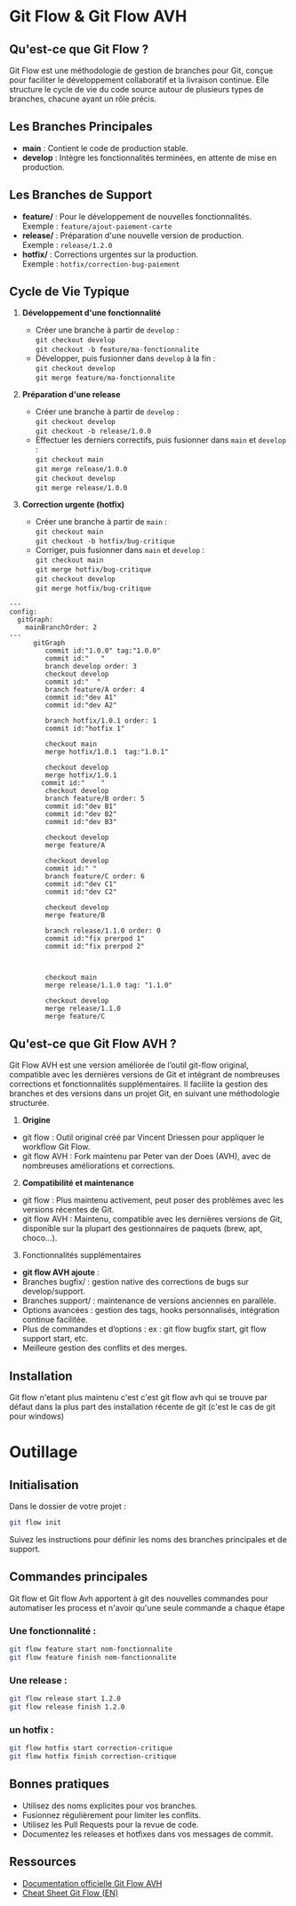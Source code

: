 # Git Flow & Git Flow AVH 

## Qu'est-ce que Git Flow ?

Git Flow est une méthodologie de gestion de branches pour Git, conçue pour faciliter le développement collaboratif et la livraison continue. Elle structure le cycle de vie du code source autour de plusieurs types de branches, chacune ayant un rôle précis.

## Les Branches Principales

- **main** : Contient le code de production stable.
- **develop** : Intègre les fonctionnalités terminées, en attente de mise en production.

## Les Branches de Support

- **feature/** : Pour le développement de nouvelles fonctionnalités.  
  Exemple : `feature/ajout-paiement-carte`
- **release/** : Préparation d'une nouvelle version de production.  
  Exemple : `release/1.2.0`
- **hotfix/** : Corrections urgentes sur la production.  
  Exemple : `hotfix/correction-bug-paiement`

## Cycle de Vie Typique

1. **Développement d'une fonctionnalité**
   - Créer une branche à partir de `develop` :  
     `git checkout develop`  
     `git checkout -b feature/ma-fonctionnalite`
   - Développer, puis fusionner dans `develop` à la fin :  
     `git checkout develop`  
     `git merge feature/ma-fonctionnalite`

2. **Préparation d'une release**
   - Créer une branche à partir de `develop` :  
     `git checkout develop`  
     `git checkout -b release/1.0.0`
   - Effectuer les derniers correctifs, puis fusionner dans `main` et `develop` :  
     `git checkout main`  
     `git merge release/1.0.0`  
     `git checkout develop`  
     `git merge release/1.0.0`

3. **Correction urgente (hotfix)**
   - Créer une branche à partir de `main` :  
     `git checkout main`  
     `git checkout -b hotfix/bug-critique`
   - Corriger, puis fusionner dans `main` et `develop` :  
     `git checkout main`  
     `git merge hotfix/bug-critique`  
     `git checkout develop`  
     `git merge hotfix/bug-critique`

```mermaid
---
config:
  gitGraph:
    mainBranchOrder: 2
---
      gitGraph
         commit id:"1.0.0" tag:"1.0.0"
         commit id:"   "
         branch develop order: 3
         checkout develop
         commit id:"  "
         branch feature/A order: 4
         commit id:"dev A1"
         commit id:"dev A2"
         
         branch hotfix/1.0.1 order: 1
         commit id:"hotfix 1"

         checkout main
         merge hotfix/1.0.1  tag:"1.0.1"
         
         checkout develop
         merge hotfix/1.0.1 
        commit id:"    "
         checkout develop
         branch feature/B order: 5
         commit id:"dev B1"
         commit id:"dev B2"
         commit id:"dev B3"
         
         checkout develop
         merge feature/A
                  
         checkout develop
         commit id:" "
         branch feature/C order: 6
         commit id:"dev C1"
         commit id:"dev C2"
         
         checkout develop
         merge feature/B
        
         branch release/1.1.0 order: 0
         commit id:"fix prerpod 1"
         commit id:"fix prerpod 2"
         


         checkout main
         merge release/1.1.0 tag: "1.1.0"

         checkout develop
         merge release/1.1.0
         merge feature/C
```


## Qu'est-ce que Git Flow AVH ?

Git Flow AVH est une version améliorée de l’outil git-flow original, compatible avec les dernières versions de Git et intégrant de nombreuses corrections et fonctionnalités supplémentaires. Il facilite la gestion des branches et des versions dans un projet Git, en suivant une méthodologie structurée.

1. **Origine**
-	git flow : Outil original créé par Vincent Driessen pour appliquer le workflow Git Flow.
-	git flow AVH : Fork maintenu par Peter van der Does (AVH), avec de nombreuses améliorations et corrections.
2. **Compatibilité et maintenance**
-	git flow : Plus maintenu activement, peut poser des problèmes avec les versions récentes de Git.
-	git flow AVH : Maintenu, compatible avec les dernières versions de Git, disponible sur la plupart des gestionnaires de paquets (brew, apt, choco…).
3. Fonctionnalités supplémentaires
-	**git flow AVH ajoute** :
-	Branches bugfix/ : gestion native des corrections de bugs sur develop/support.
-	Branches support/ : maintenance de versions anciennes en parallèle.
-	Options avancées : gestion des tags, hooks personnalisés, intégration continue facilitée.
-	Plus de commandes et d’options : ex : git flow bugfix start, git flow support start, etc.
-	Meilleure gestion des conflits et des merges.
  
## Installation

Git flow n'etant plus maintenu c'est c'est git flow avh qui se trouve par défaut dans la plus part des installation récente de git (c'est le cas de git pour windows)

# Outillage
## Initialisation

Dans le dossier de votre projet :
```sh
git flow init
```
Suivez les instructions pour définir les noms des branches principales et de support.

## Commandes principales

Git flow et Git flow Avh apportent à git des nouvelles commandes pour automatiser les process et n'avoir qu'une seule commande a chaque étape
### Une fonctionnalité :

```sh
git flow feature start nom-fonctionnalite
git flow feature finish nom-fonctionnalite
```
### Une release :
```sh
git flow release start 1.2.0
git flow release finish 1.2.0
```
### un hotfix :
```sh
git flow hotfix start correction-critique
git flow hotfix finish correction-critique
```


## Bonnes pratiques

- Utilisez des noms explicites pour vos branches.
- Fusionnez régulièrement pour limiter les conflits.
- Utilisez les Pull Requests pour la revue de code.
- Documentez les releases et hotfixes dans vos messages de commit.

## Ressources

- [Documentation officielle Git Flow AVH](https://github.com/petervanderdoes/gitflow-avh)
- [Cheat Sheet Git Flow (EN)](https://danielkummer.github.io/git-flow-cheatsheet/)
